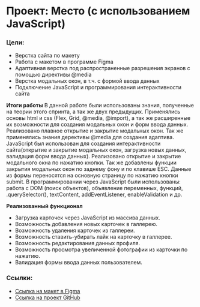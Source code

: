 # Проект: Место (c использованием JavaScript)

### Цели:
* Верстка сайта по макету
* Работа с макетом в программе Figma
* Адаптивная верстка под распространенные разрешения экранов с помощью директивы @media
* Верстка модальных окон, в т.ч. с формой ввода данных
* Подключение JavaScript и программирования интерактивности сайта

**Итоги работы**
В данной работе были использованы знания, полученные на теории этого спринта, а так же двух предыдущих. Применялись основы html и css (Flex, Grid, @media, @import), а так же расширенные их возможности для создания модальных окон и форм ввода данных. Реализовано плавное открытие и закрытие модальных окон. Так же применялись знания дерективы @media для создания адаптива. JavaScript был использован для создания интерактивности сайта(открытие и закрытие модальных окон, загрузка новых данных, валидация форм ввода данных).  Реализовано открытие и закрытие модального окна по нажатию кнопки. Так же добавлены функции закрытия модальных окон по заднему фону и по клавише ESC. Данные из формы переносятся на основную страницу по нажатию кнопки submit. В программировании через JavaScript были использованы: работа с DOM (поиск объектов), объявление переменных, функций, .querySelector(), textContent, addEventListener, enableValidation и др.

**Реализованный функционал**
 * Загрузка карточек через JavaScript из массива данных.
 * Возможность добавления новых карточек в галлерею.
 * Возможность удаления карточек из галлереи.
 * Возможность ставить-убирать лайк на карточку в галлерее.
 * Возможность редактирования данных профиля.
 * Возможность просмотра увеличенной фотографии из карточки по нажатию.
 * Валидация формы ввода данных пользователем.

### Сcылки:
* [Ссылка на макет в Figma](https://www.figma.com/file/2cn9N9jSkmxD84oJik7xL7/JavaScript.-Sprint-4?node-id=0%3A1)
* [Ccылка на проект GitHub](https://felitset.github.io/mesto/)


